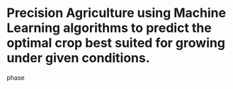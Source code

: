 # Precision Agriculture using Machine Learning algorithms to predict the optimal crop best suited for growing under given conditions.
phase 